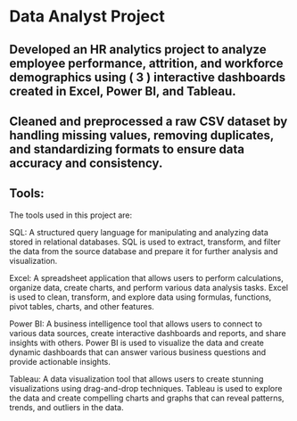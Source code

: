 # Data Analyst Project

## Developed an HR analytics project to analyze employee performance, attrition, and workforce demographics using ( 3 ) interactive dashboards created in Excel, Power BI, and Tableau. 

## Cleaned and preprocessed a raw CSV dataset by handling missing values, removing duplicates, and standardizing formats to ensure data accuracy and consistency.

## Tools:
The tools used in this project are:

SQL: A structured query language for manipulating and analyzing data stored in relational databases. SQL is used to extract, transform, and filter the data from the source database and prepare it for further analysis and visualization.<br>

Excel: A spreadsheet application that allows users to perform calculations, organize data, create charts, and perform various data analysis tasks. Excel is used to clean, transform, and explore data using formulas, functions, pivot tables, charts, and other features.<br>

Power BI: A business intelligence tool that allows users to connect to various data sources, create interactive dashboards and reports, and share insights with others. Power BI is used to visualize the data and create dynamic dashboards that can answer various business questions and provide actionable insights.<br>

Tableau: A data visualization tool that allows users to create stunning visualizations using drag-and-drop techniques. Tableau is used to explore the data and create compelling charts and graphs that can reveal patterns, trends, and outliers in the data.<br>

